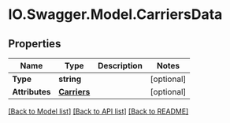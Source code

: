 # IO.Swagger.Model.CarriersData
## Properties

Name | Type | Description | Notes
------------ | ------------- | ------------- | -------------
**Type** | **string** |  | [optional] 
**Attributes** | [**Carriers**](Carriers.md) |  | [optional] 

[[Back to Model list]](../README.md#documentation-for-models) [[Back to API list]](../README.md#documentation-for-api-endpoints) [[Back to README]](../README.md)

